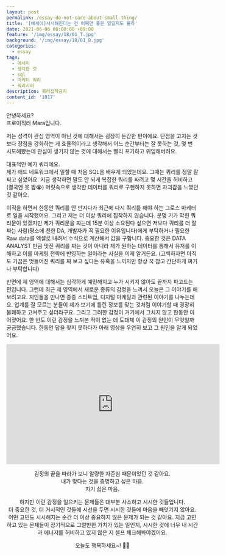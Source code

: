 ```yaml
---
layout: post
permalink: /essay-do-not-care-about-small-thing/
title: '[에세이]시시해진다는 건 어쩌면 좋은 일일지도 몰라'
date: 2021-06-06 00:00:00 +09:00
feature: '/img/essay/18/01_T.jpg'
background: '/img/essay/18/01_B.jpg'
categories:
  - essay
tags:
  - 에세이
  - 생각한 것 
  - sql
  - 마케터 쿼리
  - 쿼리시러
description: 쿼리집착금지
content_id: '1017'
---
```


안녕하세요?<br>프로이직러 Mara입니다.

저는 성격이 관심 영역이 아닌 것에 대해서는 굉장히 둔감한 편이에요. 단점을 고치는 것보다 장점을 강화하는 게 효율적이라고 생각해서 어느 순간부터는 잘 못하는 것, 몇 번 시도해봤는데 관심이 생기지 않는 것에 대해서는 빨리 포기하고 위임해버려요.

대표적인 예가 쿼리예요.<br>
제가 애드 네트워크에서 일할 때 처음 SQL을 배우게 되었는데요. 그때는 쿼리를 정말 잘 짜고 싶었어요. 지금 생각하면 말도 안 되게 복잡한 쿼리를 짜려고 몇 시간을 허비하고(결국엔 못 짬😭) 머릿속으로 생각한 데이터를 쿼리로 구현하지 못하면 자괴감을 느꼈던 것 같아요.

이직을 하면서 한동안 쿼리를 안 만지다가 최근에 다시 쿼리를 해야 하는 그로스 마케터로 일을 시작했어요. 그리고 저는 더 이상 쿼리에 집착하지 않습니다. 분명 기가 막힌 쿼리문이 있겠지만 제가 쿼리문을 짜는데 15분 이상 소요된다 싶으면 저보다 쿼리를 더 잘 짜는 사람(평소에 친한 DA, 개발자가 꼭 필요한 이유입니다)에게 부탁하거나 필요한 Raw data를 엑셀로 내려서 수식으로 계산해서 값을 구합니다. 중요한 것은 DATA ANALYST 만큼 멋진 쿼리를 짜는 것이 아니라 제가 원하는 데이터를 통해서 유저를 이해하고 이를 마케팅 전략에 반영하는 일이라는 사실을 이제 알거든요. (고백하자면 아직도 가끔은 멋들어진 쿼리를 짜 보고 싶다는 유혹을 느끼지만 항상 꾹 참고 간단하게 짜거나 부탁합니다)

반면에 제 영역에 대해서는 심각하게 예민해지고 누가 시키지 않아도 끝까지 파고드는 편입니다. 그런데 최근 제 영역에서 새로운 종류의 감정을 느껴서 오늘은 그 이야기를 해 보려고요. 지인들을 만나면 종종 스타트업, 디지털 마케팅과 관련된 이야기를 나누는데요. 업계를 잘 모르는 분들이 제가 보기에 틀린 정보를 맞는 것처럼 이야기할 때 굉장히 불쾌하고 고쳐주고 싶더라구요. 그리고 그러한 감정이 거기에서 그치지 않고 한동안 이어졌어요. 한 번도 이런 감정을 느껴본 적이 없는 데 도대체 이 감정의 원인이 무엇일까 궁금했습니다. 한동안 답을 찾지 못하다가 아래 영상을 우연히 보고 그 원인을 알게 되었어요.

<center>

<center><iframe width="560" height="315" src="https://www.youtube.com/embed/Lc0g_HKZUqM" title="YouTube video player" frameborder="0" allow="accelerometer; autoplay; clipboard-write; encrypted-media; gyroscope; picture-in-picture" allowfullscreen></iframe></center>

감정의 끝을 따라가 보니 알량한 자존심 때문이었던 것 같아요.<br>
내가 맞다는 것을 증명하고 싶은 마음.<br>
지기 싫은 마음.

하지만 이런 감정을 일으키는 문제들은 대부분 사소하고 시시한 것들입니다.<br>
더 중요한 것, 더 거시적인 것들에 시선을 두면 시시한 것들에 마음을 빼앗기지 않아요.어떤 고민도 시시해지는 순간 더 이상 중요하지 않은 문제가 되는 것 같아요. 지금 고민하고 있는 문제들이 장기적으로 그럴만한 가치가 있는 일인지, 시시한 것에 너무 내 시간과 에너지를 허비하고 있지 않은 지 셀프 체크해봐야겠어요. 

오늘도 행복하세요~! 🙋‍♀️
